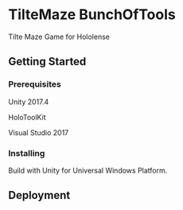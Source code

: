 # TilteMaze BunchOfTools

Tilte Maze Game for Hololense

## Getting Started

### Prerequisites

Unity 2017.4

HoloToolKit

Visual Studio 2017

### Installing

Build with Unity for Universal Windows Platform.


## Deployment


